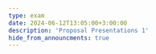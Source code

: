 ```yaml
---
type: exam
date: 2024-06-12T13:05:00+3:00:00
description: 'Proposal Presentations 1'
hide_from_announcments: true
---
```

